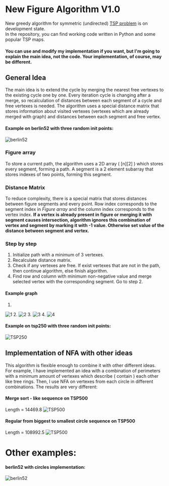 # New Figure Algorithm V1.0
New greedy algorithm for symmetric (undirected) [TSP problem](https://en.wikipedia.org/wiki/Travelling_salesman_problem) is on development state.<br>
In the repository, you can find working code written in Python and some popular TSP maps.
#### You can use and modify my implementation if you want, but I'm going to explain the main idea, not the code. Your implementation, of course, may be different.
## General Idea
The main idea is to extend the cycle by merging the nearest free vertexes to the existing cycle one by one.
Every iteration cycle is changing after a merge, so recalculation of distances between each segment of a cycle and free vertexes is needed.
The algorithm uses a special distance matrix that stores information about visited vertexes (vertexes which are already merged with graph) and
distances between each segment and free vertex. <br>
#### Example on berlin52 with three random init points:
![berlin52](https://imgur.com/H7sLjRC.gif)
### Figure array
To store a current path, the algorithm uses a 2D array ( [n][2] ) which stores every segment, forming a path. A segment is a 2 element subarray that stores indexes of two points, forming this segment.
### Distance Matrix
To reduce complexity, there is a special matrix that stores distances between figure segments and every point. Row index corresponds to the segment index in *Figure array* and the column index corresponds to the vertex index. <b> If a vertex is already present in figure or merging it with segment causes intersection, algorithm ignores this combination of vertex and segment by marking it with -1 value. Otherwise set value of the distance between segment and vertex. </b>
### Step by step
1. Initialize path with a minimum of 3 vertexes.
2. Recalculate distance matrix.
3. Check if any vertexes are free. If exist vertexes that are not in the path, then continue algorithm, else finish algorithm.
4. Find row and column with minimum non-negative value and merge selected vertex with the corresponding segment. Go to step 2.
#### Example graph
1.
![1](https://i.imgur.com/pY3lVba.jpg)
2.
![2](https://i.imgur.com/w45qxQY.jpg)
3.
![3](https://i.imgur.com/3Oeq9M7.jpg)
4.
![4](https://i.imgur.com/toPlWMQ.jpg)
#### Example on tsp250 with three random init points:
![TSP250](https://i.imgur.com/6GrcIRn.gif)

## Implementation of NFA with other ideas
This algorithm is flexible enough to combine it with other different ideas. <br>
For example, I have implemented an idea with a combination of perimeters with a minimum amount of vertexes which describe ( contain ) each other like tree rings. Then, I use NFA on vertexes from each circle in different combinations. The results are very different:
#### Merge sort - like sequence on TSP500
Length = 14469.8
![TSP500](https://i.imgur.com/lTqr4Qo.gif)

#### Regular from biggest to smallest circle sequence on TSP500
Length = 108992.5
![TSP500](https://i.imgur.com/COcxGYW.gif)

# Other examples:
#### berlin52 with circles implementation:
![berlin52](https://i.imgur.com/Maw9co6.gif)
